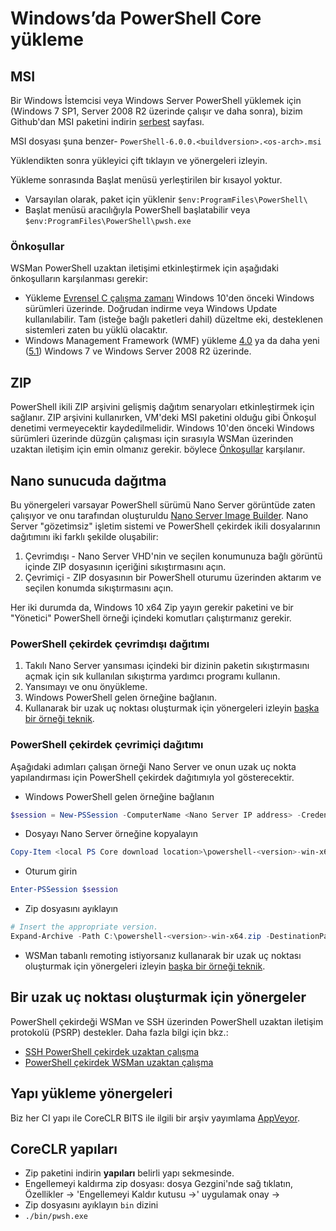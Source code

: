 # <a name="installing-powershell-core-on-windows"></a>Windows’da PowerShell Core yükleme

## <a name="msi"></a>MSI

Bir Windows İstemcisi veya Windows Server PowerShell yüklemek için (Windows 7 SP1, Server 2008 R2 üzerinde çalışır ve daha sonra), bizim Github'dan MSI paketini indirin [serbest][] sayfası.

MSI dosyası şuna benzer- `PowerShell-6.0.0.<buildversion>.<os-arch>.msi`
<!-- TODO: should be updated to point to the Download Center as well -->

Yüklendikten sonra yükleyici çift tıklayın ve yönergeleri izleyin.

Yükleme sonrasında Başlat menüsü yerleştirilen bir kısayol yoktur.

* Varsayılan olarak, paket için yüklenir `$env:ProgramFiles\PowerShell\`
* Başlat menüsü aracılığıyla PowerShell başlatabilir veya `$env:ProgramFiles\PowerShell\pwsh.exe`

### <a name="prerequisites"></a>Önkoşullar

WSMan PowerShell uzaktan iletişimi etkinleştirmek için aşağıdaki önkoşulların karşılanması gerekir:

* Yükleme [Evrensel C çalışma zamanı](https://www.microsoft.com/download/details.aspx?id=50410) Windows 10'den önceki Windows sürümleri üzerinde.
  Doğrudan indirme veya Windows Update kullanılabilir.
  Tam (isteğe bağlı paketleri dahil) düzeltme eki, desteklenen sistemleri zaten bu yüklü olacaktır.
* Windows Management Framework (WMF) yükleme [4.0](https://www.microsoft.com/download/details.aspx?id=40855) ya da daha yeni ([5.1](https://www.microsoft.com/download/details.aspx?id=54616)) Windows 7 ve Windows Server 2008 R2 üzerinde.

## <a name="zip"></a>ZIP

PowerShell ikili ZIP arşivini gelişmiş dağıtım senaryoları etkinleştirmek için sağlanır.
ZIP arşivini kullanırken, VM'deki MSI paketini olduğu gibi Önkoşul denetimi vermeyecektir kaydedilmelidir.
Windows 10'den önceki Windows sürümleri üzerinde düzgün çalışması için sırasıyla WSMan üzerinden uzaktan iletişim için emin olmanız gerekir. böylece [Önkoşullar](#prerequisites) karşılanır.

## <a name="deploying-on-nano-server"></a>Nano sunucuda dağıtma

Bu yönergeleri varsayar PowerShell sürümü Nano Server görüntüde zaten çalışıyor ve onu tarafından oluşturuldu [Nano Server Image Builder](https://technet.microsoft.com/windows-server-docs/get-started/deploy-nano-server).
Nano Server "gözetimsiz" işletim sistemi ve PowerShell çekirdek ikili dosyalarının dağıtımını iki farklı şekilde oluşabilir:

1. Çevrimdışı - Nano Server VHD'nin ve seçilen konumunuza bağlı görüntü içinde ZIP dosyasının içeriğini sıkıştırmasını açın.
1. Çevrimiçi - ZIP dosyasının bir PowerShell oturumu üzerinden aktarım ve seçilen konumda sıkıştırmasını açın.

Her iki durumda da, Windows 10 x64 Zip yayın gerekir paketini ve bir "Yönetici" PowerShell örneği içindeki komutları çalıştırmanız gerekir.

### <a name="offline-deployment-of-powershell-core"></a>PowerShell çekirdek çevrimdışı dağıtımı

1. Takılı Nano Server yansıması içindeki bir dizinin paketin sıkıştırmasını açmak için sık kullanılan sıkıştırma yardımcı programı kullanın.
1. Yansımayı ve onu önyükleme.
1. Windows PowerShell gelen örneğine bağlanın.
1. Kullanarak bir uzak uç noktası oluşturmak için yönergeleri izleyin [başka bir örneği teknik](#executed-by-another-instance-of-powershell-on-behalf-of-the-instance-that-it-will-register).

### <a name="online-deployment-of-powershell-core"></a>PowerShell çekirdek çevrimiçi dağıtımı

Aşağıdaki adımları çalışan örneği Nano Server ve onun uzak uç nokta yapılandırması için PowerShell çekirdek dağıtımıyla yol gösterecektir.

* Windows PowerShell gelen örneğine bağlanın

```powershell
$session = New-PSSession -ComputerName <Nano Server IP address> -Credential <An Administrator account on the system>
```

* Dosyayı Nano Server örneğine kopyalayın

```powershell
Copy-Item <local PS Core download location>\powershell-<version>-win-x64.zip c:\ -ToSession $session
```

* Oturum girin

```powershell
Enter-PSSession $session
```

* Zip dosyasını ayıklayın

```powershell
# Insert the appropriate version.
Expand-Archive -Path C:\powershell-<version>-win-x64.zip -DestinationPath "C:\PowerShellCore_<version>"
```

* WSMan tabanlı remoting istiyorsanız kullanarak bir uzak uç noktası oluşturmak için yönergeleri izleyin [başka bir örneği teknik](../core-powershell/WSMan-Remoting-in-PowerShell-Core.md#executed-by-another-instance-of-powershell-on-behalf-of-the-instance-that-it-will-register).

## <a name="instructions-to-create-a-remoting-endpoint"></a>Bir uzak uç noktası oluşturmak için yönergeler

PowerShell çekirdeği WSMan ve SSH üzerinden PowerShell uzaktan iletişim protokolü (PSRP) destekler. Daha fazla bilgi için bkz.:

* [SSH PowerShell çekirdek uzaktan çalışma][ssh-remoting]
* [PowerShell çekirdek WSMan uzaktan çalışma][wsman-remoting]

## <a name="artifact-installation-instructions"></a>Yapı yükleme yönergeleri

Biz her CI yapı ile CoreCLR BITS ile ilgili bir arşiv yayımlama [AppVeyor][].

## <a name="coreclr-artifacts"></a>CoreCLR yapıları

* Zip paketini indirin **yapıları** belirli yapı sekmesinde.
* Engellemeyi kaldırma zip dosyası: dosya Gezgini'nde sağ tıklatın, Özellikler -> 'Engellemeyi Kaldır kutusu ->' uygulamak onay ->
* Zip dosyasını ayıklayın `bin` dizini
* `./bin/pwsh.exe`

<!-- [download-center]: TODO -->
[serbest]: https://github.com/PowerShell/PowerShell/releases
[signing]: ../../tools/Sign-Package.ps1
[ssh-remoting]: ../core-powershell/SSH-Remoting-in-PowerShell-Core.md
[wsman-remoting]: ../core-powershell/WSMan-Remoting-in-PowerShell-Core.md
[AppVeyor]: https://ci.appveyor.com/project/PowerShell/powershell